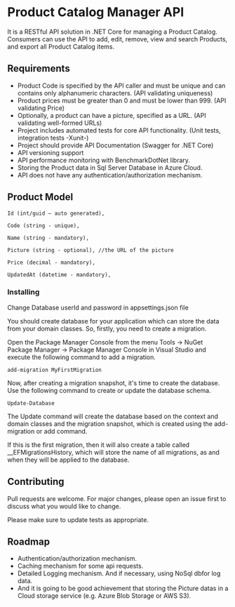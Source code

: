 # Product Catalog Manager API

It is a RESTful API solution in .NET Core for managing a Product Catalog. Consumers can use the API to add, edit, remove, view and search Products, and export all Product Catalog items.

## Requirements

- Product Code is specified by the API caller and must be unique and can contains only alphanumeric characters. (API validating uniqueness)
- Product prices must be greater than 0 and must be lower than 999. (API validating Price)
- Optionally, a product can have a picture, specified as a URL. (API validating well-formed URLs)
- Project includes automated tests for core API functionality. (Unit tests, integration tests -Xunit-)
- Project should provide API Documentation (Swagger for .NET Core)
- API versioning support
- API performance monitoring with BenchmarkDotNet library.
- Storing the Product data in Sql Server Database in Azure Cloud.
- API does not have any authentication/authorization mechanism.

## Product Model

    Id (int/guid – auto generated),
    
    Code (string - unique),
    
    Name (string - mandatory),
    
    Picture (string - optional), //the URL of the picture
    
    Price (decimal - mandatory),
    
    UpdatedAt (datetime - mandatory),

### Installing

Change Database userId and password in appsettings.json file

You should create database for your application which can store the data from your domain classes. So, firstly, you need to create a migration.

Open the Package Manager Console from the menu Tools -> NuGet Package Manager -> Package Manager Console in Visual Studio and execute the following command to add a migration.

```
add-migration MyFirstMigration
```

Now, after creating a migration snapshot, it's time to create the database. Use the following command to create or update the database schema.

```
Update-Database
```

The Update command will create the database based on the context and domain classes and the migration snapshot, which is created using the add-migration or add command.

If this is the first migration, then it will also create a table called __EFMigrationsHistory, which will store the name of all migrations, as and when they will be applied to the database.

## Contributing
Pull requests are welcome. For major changes, please open an issue first to discuss what you would like to change.

Please make sure to update tests as appropriate.

## Roadmap
* Authentication/authorization mechanism.
* Caching mechanism for some api requests.
* Detailed Logging mechanism. And if necessary, using NoSql dbfor log data.
* And it is going to be good achievement that storing the Picture datas in a Cloud storage service (e.g. Azure Blob Storage or AWS S3).

